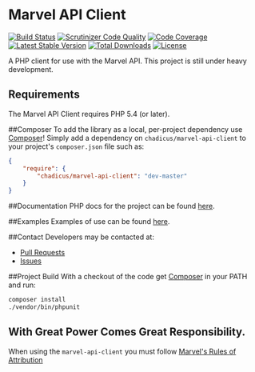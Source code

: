 # Marvel API Client
[![Build Status](https://travis-ci.org/chadicus/marvel-api-client.png)](https://travis-ci.org/chadicus/marvel-api-client)
[![Scrutinizer Code Quality](http://img.shields.io/scrutinizer/g/chadicus/marvel-api-client.svg?style=flat)](https://scrutinizer-ci.com/g/chadicus/marvel-api-client/)
[![Code Coverage](http://img.shields.io/coveralls/chadicus/marvel-api-client.svg?style=flat)](https://coveralls.io/r/chadicus/marvel-api-client)
[![Latest Stable Version](http://img.shields.io/packagist/v/chadicus/marvel-api-client.svg?style=flat)](https://packagist.org/packages/chadicus/marvel-api-client)
[![Total Downloads](http://img.shields.io/packagist/dt/chadicus/marvel-api-client.svg?style=flat)](https://packagist.org/packages/chadicus/marvel-api-client)
[![License](http://img.shields.io/packagist/l/chadicus/marvel-api-client.svg?style=flat)](https://packagist.org/packages/chadicus/marvel-api-client)

A PHP client for use with the Marvel API.  This project is still under heavy development.

## Requirements

The Marvel API Client requires PHP 5.4 (or later).

##Composer
To add the library as a local, per-project dependency use [Composer](http://getcomposer.org)! Simply add a dependency on
`chadicus/marvel-api-client` to your project's `composer.json` file such as:

```json
{
    "require": {
        "chadicus/marvel-api-client": "dev-master"
    }
}
```
##Documentation
PHP docs for the project can be found [here](http://chadicus.github.io/marvel-api-client).

##Examples
Examples of use can be found [here](https://github.com/chadicus/marvel-api-client/tree/master/examples).

##Contact
Developers may be contacted at:

 * [Pull Requests](https://github.com/chadicus/marvel-api-client/pulls)
 * [Issues](https://github.com/chadicus/marvel-api-client/issues)

##Project Build
With a checkout of the code get [Composer](http://getcomposer.org) in your PATH and run:

```sh
composer install
./vendor/bin/phpunit
```

## With Great Power Comes Great Responsibility.
When using the `marvel-api-client` you must follow [Marvel's Rules of Attribution](http://developer.marvel.com/documentation/attribution)

